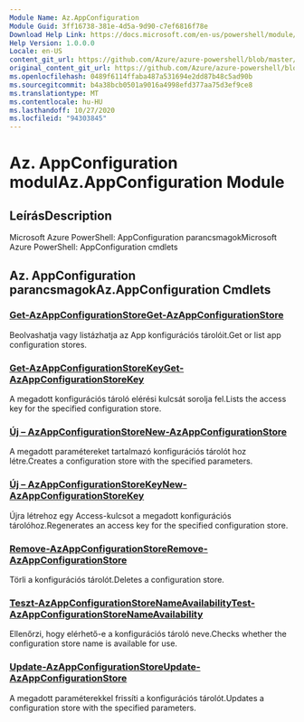 ```yaml
---
Module Name: Az.AppConfiguration
Module Guid: 3ff16738-381e-4d5a-9d90-c7ef6816f78e
Download Help Link: https://docs.microsoft.com/en-us/powershell/module/az.appconfiguration
Help Version: 1.0.0.0
Locale: en-US
content_git_url: https://github.com/Azure/azure-powershell/blob/master/src/AppConfiguration/help/Az.AppConfiguration.md
original_content_git_url: https://github.com/Azure/azure-powershell/blob/master/src/AppConfiguration/help/Az.AppConfiguration.md
ms.openlocfilehash: 0489f6114ffaba487a531694e2dd87b48c5ad90b
ms.sourcegitcommit: b4a38bcb0501a9016a4998efd377aa75d3ef9ce8
ms.translationtype: MT
ms.contentlocale: hu-HU
ms.lasthandoff: 10/27/2020
ms.locfileid: "94303845"
---
```

# <span data-ttu-id="c691a-101">Az. AppConfiguration modul</span><span class="sxs-lookup"><span data-stu-id="c691a-101">Az.AppConfiguration Module</span></span>
## <span data-ttu-id="c691a-102">Leírás</span><span class="sxs-lookup"><span data-stu-id="c691a-102">Description</span></span>
<span data-ttu-id="c691a-103">Microsoft Azure PowerShell: AppConfiguration parancsmagok</span><span class="sxs-lookup"><span data-stu-id="c691a-103">Microsoft Azure PowerShell: AppConfiguration cmdlets</span></span>

## <span data-ttu-id="c691a-104">Az. AppConfiguration parancsmagok</span><span class="sxs-lookup"><span data-stu-id="c691a-104">Az.AppConfiguration Cmdlets</span></span>
### [<span data-ttu-id="c691a-105">Get-AzAppConfigurationStore</span><span class="sxs-lookup"><span data-stu-id="c691a-105">Get-AzAppConfigurationStore</span></span>](Get-AzAppConfigurationStore.md)
<span data-ttu-id="c691a-106">Beolvashatja vagy listázhatja az App konfigurációs tárolóit.</span><span class="sxs-lookup"><span data-stu-id="c691a-106">Get or list app configuration stores.</span></span>

### [<span data-ttu-id="c691a-107">Get-AzAppConfigurationStoreKey</span><span class="sxs-lookup"><span data-stu-id="c691a-107">Get-AzAppConfigurationStoreKey</span></span>](Get-AzAppConfigurationStoreKey.md)
<span data-ttu-id="c691a-108">A megadott konfigurációs tároló elérési kulcsát sorolja fel.</span><span class="sxs-lookup"><span data-stu-id="c691a-108">Lists the access key for the specified configuration store.</span></span>

### [<span data-ttu-id="c691a-109">Új – AzAppConfigurationStore</span><span class="sxs-lookup"><span data-stu-id="c691a-109">New-AzAppConfigurationStore</span></span>](New-AzAppConfigurationStore.md)
<span data-ttu-id="c691a-110">A megadott paramétereket tartalmazó konfigurációs tárolót hoz létre.</span><span class="sxs-lookup"><span data-stu-id="c691a-110">Creates a configuration store with the specified parameters.</span></span>

### [<span data-ttu-id="c691a-111">Új – AzAppConfigurationStoreKey</span><span class="sxs-lookup"><span data-stu-id="c691a-111">New-AzAppConfigurationStoreKey</span></span>](New-AzAppConfigurationStoreKey.md)
<span data-ttu-id="c691a-112">Újra létrehoz egy Access-kulcsot a megadott konfigurációs tárolóhoz.</span><span class="sxs-lookup"><span data-stu-id="c691a-112">Regenerates an access key for the specified configuration store.</span></span>

### [<span data-ttu-id="c691a-113">Remove-AzAppConfigurationStore</span><span class="sxs-lookup"><span data-stu-id="c691a-113">Remove-AzAppConfigurationStore</span></span>](Remove-AzAppConfigurationStore.md)
<span data-ttu-id="c691a-114">Törli a konfigurációs tárolót.</span><span class="sxs-lookup"><span data-stu-id="c691a-114">Deletes a configuration store.</span></span>

### [<span data-ttu-id="c691a-115">Teszt-AzAppConfigurationStoreNameAvailability</span><span class="sxs-lookup"><span data-stu-id="c691a-115">Test-AzAppConfigurationStoreNameAvailability</span></span>](Test-AzAppConfigurationStoreNameAvailability.md)
<span data-ttu-id="c691a-116">Ellenőrzi, hogy elérhető-e a konfigurációs tároló neve.</span><span class="sxs-lookup"><span data-stu-id="c691a-116">Checks whether the configuration store name is available for use.</span></span>

### [<span data-ttu-id="c691a-117">Update-AzAppConfigurationStore</span><span class="sxs-lookup"><span data-stu-id="c691a-117">Update-AzAppConfigurationStore</span></span>](Update-AzAppConfigurationStore.md)
<span data-ttu-id="c691a-118">A megadott paraméterekkel frissíti a konfigurációs tárolót.</span><span class="sxs-lookup"><span data-stu-id="c691a-118">Updates a configuration store with the specified parameters.</span></span>

